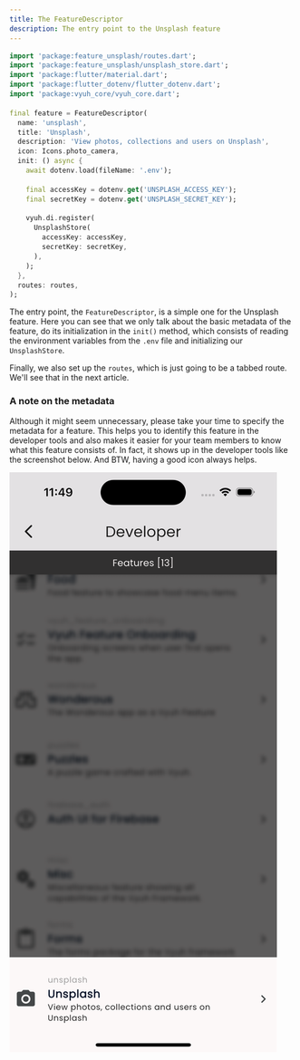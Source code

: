 ```yaml
---
title: The FeatureDescriptor
description: The entry point to the Unsplash feature
---
```


```dart
import 'package:feature_unsplash/routes.dart';
import 'package:feature_unsplash/unsplash_store.dart';
import 'package:flutter/material.dart';
import 'package:flutter_dotenv/flutter_dotenv.dart';
import 'package:vyuh_core/vyuh_core.dart';

final feature = FeatureDescriptor(
  name: 'unsplash',
  title: 'Unsplash',
  description: 'View photos, collections and users on Unsplash',
  icon: Icons.photo_camera,
  init: () async {
    await dotenv.load(fileName: '.env');

    final accessKey = dotenv.get('UNSPLASH_ACCESS_KEY');
    final secretKey = dotenv.get('UNSPLASH_SECRET_KEY');

    vyuh.di.register(
      UnsplashStore(
        accessKey: accessKey,
        secretKey: secretKey,
      ),
    );
  },
  routes: routes,
);

```

The entry point, the `FeatureDescriptor`, is a simple one for the Unsplash
feature. Here you can see that we only talk about the basic metadata of the
feature, do its initialization in the `init()` method, which consists of reading
the environment variables from the `.env` file and initializing our
`UnsplashStore`.&#x20;

Finally, we also set up the `routes`, which is just going to be a tabbed route.
We'll see that in the next article.

### A note on the metadata

Although it might seem unnecessary, please take your time to specify the
metadata for a feature. This helps you to identify this feature in the developer
tools and also makes it easier for your team members to know what this feature
consists of. In fact, it shows up in the developer tools like the screenshot
below. And BTW, having a good icon always helps.

![Unsplash feature in the Developer Tools](images/unsplash-devtools.png)
